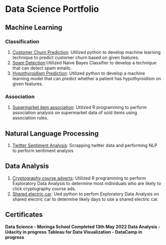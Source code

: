 # Data Science Portfolio
## Machine Learning
### Classification
1. [Customer Churn Prediction](https://github.com/Ruthnguli/Customer-Churn-EDA-prediction/blob/main/Costumer_Churn_EDA_%26_Prediction_.ipynb): Utilized python to develop machine learning technique to predict customer churn based on given features.
2. [Spam Detection](https://github.com/Ruthnguli/Titanic-Prediction-Spambase-Detection/blob/main/Ruth_DS_ML_Naive_Bayes_Exploratory_Data_Analysis.ipynb):Utilized Naive Bayes Classifier to develop a technique that can detect spam emails.
3. [Hypothyroidism Prediction](https://github.com/Ruthnguli/Hypothyroidism-prediction/blob/main/Ruth_NGULI_DS_ML_WK3_IP.ipynb): Utilized python to develop a machine learning model that can predict whether a patient has hypothyroidism on given features.

### Association
1. [Supermarket item association](https://github.com/Ruthnguli/Unsupervised-Leraning-R/blob/main/part_3_IP_Association_Rules_.pdf): Utilized R programming to perform association analysis on supermarket data of sold items using association rules.

## Natural Language Processing
1. [Twitter Sentiment Analysis](https://github.com/Ruthnguli/Twitter-Sentiment-Analysis/blob/main/YellowStone_Final.ipynb): Scrapping twitter data and performing NLP to perform sentiment analysis 

## Data Analysis
1. [Cryptography course adverts](https://github.com/Ruthnguli/R_Programming_EDA/blob/main/IP_WEEk_1_EDA_R_PROG.pdf): Utilized R programming to perform Exploratory Data Analysis to determine most individuals who are likely to click cryptography course ads.
2. [Shared electric car](https://github.com/Ruthnguli/Exploratory-Data-Analysis2/blob/main/Ruth_Nguli_week_4_IP_DS_Core.ipynb): Ued python to perfom Exploratory Data Analysis on shared electric car to determine likely days to use a shared electric car.

## Certificates
**Data Science - Moringa School Completed 13th May 2022**
**Data Analysis - Udacity in progress**
**Tableau for Data Visualization - DataCamp in progress**


